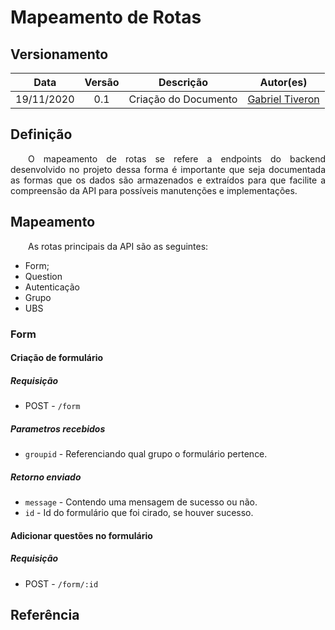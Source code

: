 # Mapeamento de Rotas
## Versionamento
| Data | Versão | Descrição | Autor(es) |
|:----:|:------:|:---------:|:---------:|
| 19/11/2020 | 0.1 | Criação do Documento | [Gabriel Tiveron](https://github.com/GabrielTiveron) |

## Definição

<p align="justify">&emsp;&emsp;O mapeamento de rotas se refere a endpoints do backend desenvolvido no projeto dessa forma é importante que seja documentada as formas que os dados são armazenados e extraídos para que facilite a compreensão da API para possíveis manutenções e implementações.</p>

## Mapeamento

<p align="justify">&emsp;&emsp;As rotas principais da API são as seguintes:</p>

* Form;
* Question
* Autenticação
* Grupo
* UBS 

### Form

#### Criação de formulário
##### Requisição

  * POST - ```/form```

##### Parametros recebidos
  * ```groupid``` - Referenciando qual grupo o formulário pertence.

##### Retorno enviado
  * ```message``` - Contendo uma mensagem de sucesso ou não.
  * ```id``` - Id do formulário que foi cirado, se houver sucesso.

#### Adicionar questões no formulário
##### Requisição

  * POST - ```/form/:id```

#####


## Referência

